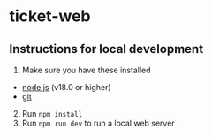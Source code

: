 # ticket-web
## Instructions for local development
1. Make sure you have these installed
  - [node.js](http://nodejs.org/) (v18.0 or higher)
  - [git](http://git-scm.com/)
2. Run `npm install`
3. Run `npm run dev` to run a local web server
